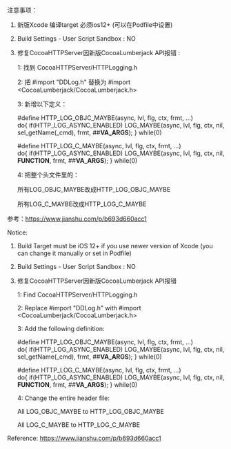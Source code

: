 注意事项：
1) 新版Xcode 编译target 必须ios12+ (可以在Podfile中设置)
2) Build Settings - User Script Sandbox : NO
3) 修复CocoaHTTPServer因新版CocoaLumberjack API报错 :
   
   1: 找到 CocoaHTTPServer/HTTPLogging.h
   
   2: 把 #import "DDLog.h" 替换为 #import <CocoaLumberjack/CocoaLumberjack.h>
   
   3: 新增以下定义：
   
      #define HTTP_LOG_OBJC_MAYBE(async, lvl, flg, ctx, frmt, ...) \
      do{ if(HTTP_LOG_ASYNC_ENABLED) LOG_MAYBE(async, lvl, flg, ctx, nil, sel_getName(_cmd), frmt, ##__VA_ARGS__); } while(0)
      
      #define HTTP_LOG_C_MAYBE(async, lvl, flg, ctx, frmt, ...) \
      do{ if(HTTP_LOG_ASYNC_ENABLED) LOG_MAYBE(async, lvl, flg, ctx, nil, __FUNCTION__, frmt, ##__VA_ARGS__); } while(0)

   4: 把整个头文件里的：
   
      所有LOG_OBJC_MAYBE改成HTTP_LOG_OBJC_MAYBE
   
      所有LOG_C_MAYBE改成HTTP_LOG_C_MAYBE
   
参考：https://www.jianshu.com/p/b693d660acc1

Notice:
1) Build Target must be iOS 12+ if you use newer version of Xcode (you can change it manually or set in Podfile)
2) Build Settings - User Script Sandbox : NO
3) 修复CocoaHTTPServer因新版CocoaLumberjack API报错

   1: Find CocoaHTTPServer/HTTPLogging.h
  
   2: Replace #import "DDLog.h" with #import <CocoaLumberjack/CocoaLumberjack.h>
  
   3: Add the following definition:

      #define HTTP_LOG_OBJC_MAYBE(async, lvl, flg, ctx, frmt, ...) \
      do{ if(HTTP_LOG_ASYNC_ENABLED) LOG_MAYBE(async, lvl, flg, ctx, nil, sel_getName(_cmd), frmt, ##__VA_ARGS__); } while(0)
      
      #define HTTP_LOG_C_MAYBE(async, lvl, flg, ctx, frmt, ...) \
      do{ if(HTTP_LOG_ASYNC_ENABLED) LOG_MAYBE(async, lvl, flg, ctx, nil, __FUNCTION__, frmt, ##__VA_ARGS__); } while(0)

   4: Change the entire header file:

      All LOG_OBJC_MAYBE to HTTP_LOG_OBJC_MAYBE
      
      All LOG_C_MAYBE to HTTP_LOG_C_MAYBE

 Reference: https://www.jianshu.com/p/b693d660acc1
   
